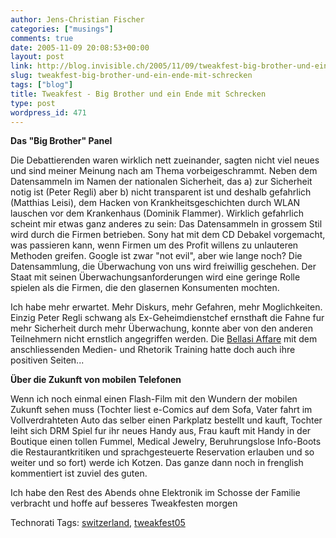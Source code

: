 ```yaml
---
author: Jens-Christian Fischer
categories: ["musings"]
comments: true
date: 2005-11-09 20:08:53+00:00
layout: post
link: http://blog.invisible.ch/2005/11/09/tweakfest-big-brother-und-ein-ende-mit-schrecken/
slug: tweakfest-big-brother-und-ein-ende-mit-schrecken
tags: ["blog"]
title: Tweakfest - Big Brother und ein Ende mit Schrecken
type: post
wordpress_id: 471
---
```



**Das "Big Brother" Panel**



Die Debattierenden waren wirklich nett zueinander, sagten nicht viel neues und sind meiner Meinung nach am Thema vorbeigeschrammt. Neben dem Datensammeln im Namen der nationalen Sicherheit, das a) zur Sicherheit notig ist (Peter Regli) aber b) nicht transparent ist und deshalb gefahrlich (Matthias Leisi), dem Hacken von Krankheitsgeschichten durch WLAN lauschen vor dem Krankenhaus (Dominik Flammer). Wirklich gefahrlich scheint mir etwas ganz anderes zu sein: Das Datensammeln in grossem Stil wird durch die Firmen betrieben. Sony hat mit dem CD Debakel vorgemacht, was passieren kann, wenn Firmen um des Profit willens zu unlauteren Methoden greifen. Google ist zwar "not evil", aber wie lange noch? Die Datensammlung, die Überwachung von uns wird freiwillig geschehen. Der Staat mit seinen Überwachungsanforderungen wird eine geringe Rolle spielen als die Firmen, die den glasernen Konsumenten mochten.



Ich habe mehr erwartet. Mehr Diskurs, mehr Gefahren, mehr Moglichkeiten. Einzig Peter Regli schwang als Ex-Geheimdienstchef ernsthaft die Fahne fur mehr Sicherheit durch mehr Überwachung, konnte aber von den anderen Teilnehmern nicht ernstlich angegriffen werden. Die [Bellasi Affare](http://www.weltwoche.ch/artikel/?AssetID=4123&amp;CategoryID=60) mit dem anschliessenden Medien- und Rhetorik Training hatte doch auch ihre positiven Seiten...



**Über die Zukunft von mobilen Telefonen**



Wenn ich noch einmal einen Flash-Film mit den Wundern der mobilen Zukunft sehen muss (Tochter liest e-Comics auf dem Sofa, Vater fahrt im Vollverdrahteten Auto das selber einen Parkplatz bestellt und kauft, Tochter leiht sich DRM Spiel fur ihr neues Handy aus, Frau kauft mit Handy in der Boutique einen tollen Fummel, Medical Jewelry, Beruhrungslose Info-Boots die Restaurantkritiken und sprachgesteuerte Reservation erlauben und so weiter und so fort) werde ich Kotzen. Das ganze dann noch in frenglish kommentiert ist zuviel des guten.



Ich habe den Rest des Abends ohne Elektronik im Schosse der Familie verbracht und hoffe auf besseres Tweakfesten morgen





Technorati Tags: [switzerland](http://technorati.com/tag/switzerland), [tweakfest05](http://technorati.com/tag/tweakfest05)
